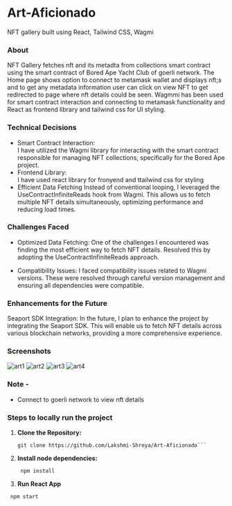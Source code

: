 # Art-Aficionado
NFT gallery built using React, Tailwind CSS, Wagmi
### About
NFT Gallery fetches nft and its metadta from collections smart contract using the smart contract of Bored Ape Yacht Club of goerli network. The Home page shows option to connect to metamask wallet and displays nft;s and to get any metadata information user can click on view NFT to get redirected to page where nft details could be seen. Wagmmi has been used for smart contract interaction and connecting to metamask functionality and React as frontend library and tailwind css for UI styling.
### Technical Decisions
- Smart Contract Interaction:<br>
I have utilized the Wagmi library for interacting with the smart contract responsible for managing NFT collections, specifically for the Bored Ape project.
- Frontend Library:<br>
I have used react library for fronyend and ttailwind css for styling
- Efficient Data Fetching
Instead of conventional looping, I leveraged the UseContractInfiniteReads hook from Wagmi. This allows us to fetch multiple NFT details simultaneously, optimizing performance and reducing load times.
### Challenges Faced
- Optimized Data Fetching: One of the challenges I encountered was finding the most efficient way to fetch NFT details. Resolved this by adopting the UseContractInfiniteReads approach.

- Compatibility Issues: I faced compatibility issues related to Wagmi versions. These were resolved through careful version management and ensuring all dependencies were compatible.

### Enhancements for the Future
Seaport SDK Integration: In the future, I plan to enhance the project by integrating the Seaport SDK. This will enable us to fetch NFT details across various blockchain networks, providing a more comprehensive experience.

### Screenshots
![art1](https://github.com/Lakshmi-Shreya/Art-Aficionado/assets/76276531/e8df7a55-6f2d-431d-9343-eda0c0d16e30)
![art2](https://github.com/Lakshmi-Shreya/Art-Aficionado/assets/76276531/baa019d6-eb76-4ad0-bbd4-e81eeb963ce6)
![art3](https://github.com/Lakshmi-Shreya/Art-Aficionado/assets/76276531/1d227281-1f24-4324-9419-2d761eb92464)
![art4](https://github.com/Lakshmi-Shreya/Art-Aficionado/assets/76276531/d36dc377-46a9-4508-8453-8f3561849a93)

### Note - 
- Connect to goerli network to view nft details
### Steps to locally run the project
1. **Clone the Repository:**
   ```
   git clone https://github.com/Lakshmi-Shreya/Art-Aficionado```
2. **Install node dependencies:**
   ```shell
    npm install
3. **Run React App**
  ```shell
   npm start 

